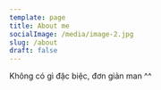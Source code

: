 ```yaml
---
template: page
title: About me
socialImage: /media/image-2.jpg
slug: /about
draft: false
---
```

Không có gì đặc biệc, đơn giản man ^^